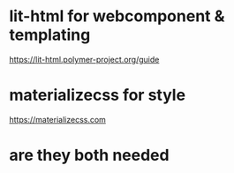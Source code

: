 # lit-html for webcomponent & templating
https://lit-html.polymer-project.org/guide

# materializecss for style
https://materializecss.com

# are they both needed
